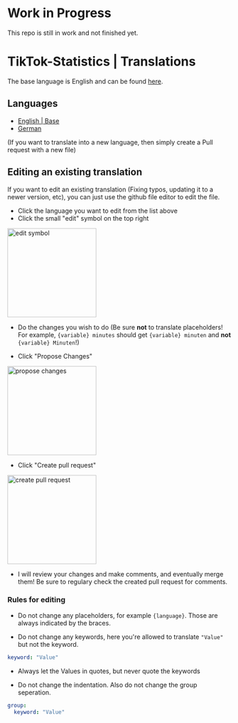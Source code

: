 # Work in Progress
This repo is still in work and not finished yet.


# TikTok-Statistics | Translations

The base language is English and can be found [here](languages/en.yaml).

## Languages

-   [English | Base](en.yaml)
-   [German](de.yaml)

(If you want to translate into a new language, then simply create a Pull request with a new file)

## Editing an existing translation

If you want to edit an existing translation (Fixing typos, updating it to a newer version, etc), you can just use the github file editor to edit the file.

-   Click the language you want to edit from the list above
-   Click the small "edit" symbol on the top right

<img src="https://i.imgur.com/gZnUQoe.png" alt="edit symbol" width="200">

-   Do the changes you wish to do (Be sure **not** to translate placeholders! For example, `{variable} minutes` should get `{variable} minuten` and **not** `{variable} Minuten`!)

-   Click "Propose Changes"

<img src="https://i.imgur.com/KT9ZFp6.png" alt="propose changes" width="200">

-   Click "Create pull request"

<img src="https://i.imgur.com/oVljvRE.png" alt="create pull request" width="200">

-   I will review your changes and make comments, and eventually merge them! Be sure to regulary check the created pull request for comments.

### Rules for editing

- Do not change any placeholders, for example `{language}`. Those are always indicated by the braces.

- Do not change any keywords, here you're allowed to translate `"Value"` but not the keyword.
```yaml
keyword: "Value"
```

- Always let the Values in quotes, but never quote the keywords

- Do not change the indentation. Also do not change the group seperation. 
```yaml
group:
  keyword: "Value"
```
